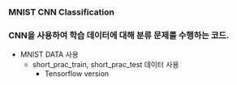 ### MNIST CNN Classification
### CNN을 사용하여 학습 데이터에 대해 분류 문제를 수행하는 코드.

* MNIST DATA 사용
    * short_prac_train, short_prac_test 데이터 사용
        * Tensorflow version